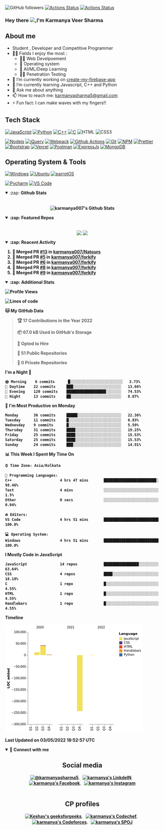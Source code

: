 ![GitHub followers](https://img.shields.io/github/followers/karmanya007?label=Follow&style=social)
[![Actions Status](https://github.com/karmanya007/karmanya007/workflows/Waka%20Readme/badge.svg)](https://github.com/karmanya007/karmanya007/actions)
[![Actions Status](https://github.com/karmanya007/karmanya007/workflows/Update%20README/badge.svg)](https://github.com/karmanya007/karmanya007/actions)


### Hey there <img src="https://media.giphy.com/media/hvRJCLFzcasrR4ia7z/giphy.gif" width="25px">,I'm Karmanya Veer Sharma

<!-- Banner goes here -->

## About me

- Student , Developer and Competitive Programmer
- 🤹🏽 Fields I enjoy the most :
  - 👨‍💻 Web Develpoement
  - 🐧 Operating system
  - 🤖 AI/ML/Deep Learning
  - 🐱‍💻 Penetration Testing
- 🔭 I’m currently working on [create-my-firebase-app](https://github.com/karmanya007/create-my-firebase-app)
- 🌱 I’m currently learning Javascript, C++ and Python
- 💬 Ask me about anything
- 📫 How to reach me: <karmanyasharma5@gmail.com>
- ⚡ Fun fact: I can make waves with my fingers!!

## Tech Stack

[![JavaScript](https://img.shields.io/badge/-JavaScript-%23F7DF1C?style=flat-square&logo=javascript&logoColor=000000&labelColor=%23F7DF1C&color=%23FFCE5A)](https://www.javascript.com/)
[![Python](https://img.shields.io/badge/-Python-3776AB?style=flat-square&logo=python&logoColor=ffffff)](https://www.python.org/)
[![C++](https://img.shields.io/badge/-C++-db7092?style=flat-square&logo=python&logoColor=ffffff)](https://gcc.gnu.org/)
[![C](https://img.shields.io/badge/C%20-%2300599C.svg?&style=flat-square&logo=c&logoColor=white)](https://gcc.gnu.org/)
![HTML](https://img.shields.io/badge/-HTML5-E34F26?style=flat-square&logo=html5&logoColor=white)
![CSS3](https://img.shields.io/badge/CSS3%20-%231572B6.svg?&style=flat-square&logo=css3&logoColor=white)

[![Nodejs](https://img.shields.io/badge/-Nodejs-43853d?style=flat-square&logo=Node.js&logoColor=white)](https://nodejs.org/en/)
[![jQuery](https://img.shields.io/badge/-jQuery-000000?style=flat&logo=jQuery&logoColor=0769AD)](https://jquery.com/)
[![Webpack](https://img.shields.io/badge/-Webpack-8DD6F9?style=flat-square&logo=webpack&logoColor=white)](https://webpack.js.org/)
[![Github Actions](https://img.shields.io/badge/-Github_Actions-2088FF?style=flat-square&logo=github-actions&logoColor=white)](https://github.com/features/actions)
[![Git](https://img.shields.io/badge/-Git-%23F05032?style=flat-square&logo=git&logoColor=%23ffffff)](https://git-scm.com/)
[![NPM](https://img.shields.io/badge/-NPM-CB3837?style=flat-square&logo=npm&logoColor=white)](https://www.npmjs.com/)
[![Prettier](https://img.shields.io/badge/-Prettier-F7B93E?style=flat-square&logo=prettier&logoColor=white)](https://prettier.io/)
[![Bootstrap](https://img.shields.io/badge/Bootstrap%20-%23563D7C.svg?&style=flat-square&logo=bootstrap&logoColor=white)](https://getbootstrap.com/)
[![Vercel](https://img.shields.io/badge/Vercel%20-%23000000.svg?&style=flat-square&logo=vercel&logoColor=white)](https://vercel.com/)
[![Postman](https://img.shields.io/badge/-Postman-EF5B25?style=flat-square&logo=postman&logoColor=white)](https://www.postman.com/)
[![ExpressJs](https://img.shields.io/badge/-ExpressJs-f5e042?style=flat-square&logo=expressJs&logoColor=white)](https://expressjs.com/)
[![MongoDB](https://img.shields.io/badge/-MongoDB-13aa52?style=flat-square&logo=mongodb&logoColor=white)](https://www.mongodb.com/)

## Operating System & Tools

[![Windows](https://img.shields.io/badge/Windows10-2004-292e33?style=flat-square&logo=windows&logoColor=ffffff)](https://www.microsoft.com/en-in/windows)
[![Ubuntu](https://img.shields.io/badge/Ubuntu-20.04-dd4814?style=flat-square&logo=Ubuntu&logoColor=dd4814)](https://ubuntu.com/)
[![parrotOS](https://img.shields.io/badge/ParrotOS-yellowgreen?style=flat-square&logo=ParrotOS&logoColor=yellowgreen)](https://parrotlinux.org/)

[![Pycharm](https://img.shields.io/badge/IDE-PyCharm-yellow?style=flat-square&logo=JetBrains)](https://www.jetbrains.com/pycharm/)
[![VS Code](https://img.shields.io/badge/IDE-VSCode-%23007ACC?style=flat-square&logo=Visual-studio-code)](https://code.visualstudio.com/)

<details open>
  <summary>:zap: <b>Github Stats<b></summary>
  <br>
  <p align = "center">
    <img align="center" alt="karmanya007's Github Stats" src="https://github-readme-stats.karmanya007.vercel.app/api?username=karmanya007&show_icons=true&hide_border=true&count_private=true&theme=synthwave" />
  </p>
</details>

<details open>
  <summary>:zap: <b>Featured Repos</b></summary>
  <br>
  <p align = "center">
    <a href = "https://github.com/karmanya007/Natours"><img align="center"  src="https://github-readme-stats.karmanya007.vercel.app/api/pin/?username=karmanya007&repo=Natours&theme=radical" /></a> <a href = "https://github.com/karmanya007/url-shortener"><img align="center" src="https://github-readme-stats.karmanya007.vercel.app/api/pin/?username=karmanya007&repo=url-shortener&theme=radical" /></a> 
  </p>
</details>

<details open>
  <summary>:zap: <b>Reacent Activity</b></summary>
  
<!--START_SECTION:activity-->
1. 🎉 Merged PR [#13](https://github.com/karmanya007/Natours/pull/13) in [karmanya007/Natours](https://github.com/karmanya007/Natours)
2. 🎉 Merged PR [#5](https://github.com/karmanya007/forkify/pull/5) in [karmanya007/forkify](https://github.com/karmanya007/forkify)
3. 🎉 Merged PR [#6](https://github.com/karmanya007/forkify/pull/6) in [karmanya007/forkify](https://github.com/karmanya007/forkify)
4. 🎉 Merged PR [#8](https://github.com/karmanya007/forkify/pull/8) in [karmanya007/forkify](https://github.com/karmanya007/forkify)
5. 🎉 Merged PR [#9](https://github.com/karmanya007/forkify/pull/9) in [karmanya007/forkify](https://github.com/karmanya007/forkify)
<!--END_SECTION:activity-->

</details>

<details open>
  <summary>:zap: <b>Additional Stats</b></summary>
  
<!--START_SECTION:waka-->
![Profile Views](http://img.shields.io/badge/Profile%20Views-7-blue)

![Lines of code](https://img.shields.io/badge/From%20Hello%20World%20I%27ve%20Written--185%20Thousand%20lines%20of%20code-blue)

**🐱 My GitHub Data** 

> 🏆 17 Contributions in the Year 2022
 > 
> 📦 67.0 kB Used in GitHub's Storage 
 > 
> 💼 Opted to Hire
 > 
> 📜 51 Public Repositories 
 > 
> 🔑 0 Private Repositories  
 > 
**I'm a Night 🦉** 

```text
🌞 Morning    6 commits      █░░░░░░░░░░░░░░░░░░░░░░░░   3.73% 
🌆 Daytime    22 commits     ███░░░░░░░░░░░░░░░░░░░░░░   13.66% 
🌃 Evening    120 commits    ██████████████████░░░░░░░   74.53% 
🌙 Night      13 commits     ██░░░░░░░░░░░░░░░░░░░░░░░   8.07%

```
📅 **I'm Most Productive on Monday** 

```text
Monday       36 commits     █████░░░░░░░░░░░░░░░░░░░░   22.36% 
Tuesday      11 commits     █░░░░░░░░░░░░░░░░░░░░░░░░   6.83% 
Wednesday    9 commits      █░░░░░░░░░░░░░░░░░░░░░░░░   5.59% 
Thursday     31 commits     ████░░░░░░░░░░░░░░░░░░░░░   19.25% 
Friday       25 commits     ████░░░░░░░░░░░░░░░░░░░░░   15.53% 
Saturday     25 commits     ████░░░░░░░░░░░░░░░░░░░░░   15.53% 
Sunday       24 commits     ███░░░░░░░░░░░░░░░░░░░░░░   14.91%

```


📊 **This Week I Spent My Time On** 

```text
⌚︎ Time Zone: Asia/Kolkata

💬 Programming Languages: 
C++                      4 hrs 47 mins       ████████████████████████░   98.46% 
Text                     4 mins              ░░░░░░░░░░░░░░░░░░░░░░░░░   1.5% 
Other                    0 secs              ░░░░░░░░░░░░░░░░░░░░░░░░░   0.04%

🔥 Editors: 
VS Code                  4 hrs 51 mins       █████████████████████████   100.0%

💻 Operating System: 
Windows                  4 hrs 51 mins       █████████████████████████   100.0%

```

**I Mostly Code in JavaScript** 

```text
JavaScript               14 repos            ████████████████░░░░░░░░░   63.64% 
CSS                      4 repos             ████░░░░░░░░░░░░░░░░░░░░░   18.18% 
C                        1 repo              █░░░░░░░░░░░░░░░░░░░░░░░░   4.55% 
HTML                     1 repo              █░░░░░░░░░░░░░░░░░░░░░░░░   4.55% 
Handlebars               1 repo              █░░░░░░░░░░░░░░░░░░░░░░░░   4.55%

```


**Timeline**

![Chart not found](https://raw.githubusercontent.com/karmanya007/karmanya007/master/charts/bar_graph.png) 


 Last Updated on 03/05/2022 18:52:57 UTC
<!--END_SECTION:waka-->

</details>

<details open>
<summary>🤝 <b>Connect with me</b></summary>

<h2 align = "center">Social media</h2>

<p align = "center">

<a href="https://twitter.com/karmanyasharma5">
  <img align="center" alt="@karmanyasharma5" width="30px" src="https://image.flaticon.com/icons/svg/2111/2111703.svg" />
</a>&nbsp;&nbsp;
<a href="https://www.linkedin.com/in/karmanya-sharma-9a95381a7/">
  <img align="center" alt="karmanya's LinkdeIN" width="30px" src="https://image.flaticon.com/icons/svg/2111/2111465.svg" />
</a>&nbsp;&nbsp;
<a href="https://www.facebook.com/karmanya.sharma.94/">
  <img align="center" alt="karmanya's Facebook" width="30px" src="https://image.flaticon.com/icons/svg/2111/2111342.svg" />
</a>&nbsp;&nbsp;
<a href="https://www.instagram.com/karmanyasharma5/">
  <img align="center" alt="karmanya's Instagram" width="30px" src="https://image.flaticon.com/icons/svg/2111/2111421.svg" />
</a><br /> <br />

</p>

<h2 align = "center"> CP profiles </h2>

<p align = "center">

<a href="https://auth.geeksforgeeks.org/user/karmanyasharma5/profile" title='geeksforgeeks'>
    <img align="center" alt="Keshav's geeksforgeeks" width="32px" src="https://cdn.jsdelivr.net/npm/simple-icons@3.2.0/icons/geeksforgeeks.svg" />
</a>&nbsp;&nbsp;
<a href="https://www.codechef.com/users/karmanya007" title='Codechef'>
    <img align="center" alt="karmanya's Codechef" width="32px" src="https://cdn.jsdelivr.net/npm/simple-icons@v3/icons/codechef.svg" />
</a>&nbsp;&nbsp;
<a href="https://codeforces.com/profile/karmanyasharma5" title='Codeforces'>
    <img align="center" alt="karmanya's Codeforces" width="32px" src="https://cdn.jsdelivr.net/npm/simple-icons@v3/icons/codeforces.svg" />
</a>&nbsp;&nbsp;
<a href="https://www.spoj.com/users/karmanya007/" title='SPOJ'>
    <img align="center" alt="karmanya's SPOJ" width="32px" src="https://cdn.jsdelivr.net/npm/simple-icons@v3/icons/stripe.svg" />
</a>

</p>

</details>
